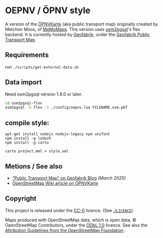 # OEPNV / ÖPNV style

A version of the [ÖPNVKarte](https://www.öpnvkarte.de/) (aka public transport map) originally created by Melchior Moos, of [MeMoMaps](https://memomaps.de/). This version uses [osm2pgsql](https://osm2pgsql.org/)'s flex backend. It is currently hosted by [Geofabrik](https://geofabrik.de), under the [Geofabrik Public Transport Map](https://tools.geofabrik.de/map/#Public%20Transport/).

## Requirements

run `./scripts/get-external-data.sh`

## Data import

Need osm2pgsql version 1.9.0 or later.

```bash
cd osm2pgsql-flex
osm2pgsql -O flex -S ./config/oepnv.lua FILENAME.osm.pbf
```

## compile style:

```
apt-get install nodejs nodejs-legacy npm unifont
npm install -g lodash
npm install -g carto

carto project.mml > style.xml
```

## Metions / See also

* [“Public Transport Map” on Geofabrik Blog](https://blog.geofabrik.de/index.php/2025/03/21/public-transport-map/) _(March 2025)_
* [OpenStreetMap Wiki article on ÖPNVKarte](https://wiki.openstreetmap.org/wiki/%C3%96PNVKarte)

## Copyright

This project is released under the [CC-0](https://creativecommons.org/publicdomain/zero/1.0/) licence. (See [./`LICENCE`](./LICENCE)).

Maps produced with OpenStreetMap data, which is open data, © OpenStreetMap Contributors, under the [ODbL 1.0](https://www.openstreetmap.org/copyright) licence. See also the [Attribution Guidelines from the OpenStreetMap Foundation](https://osmfoundation.org/wiki/Licence/Attribution_Guidelines).
